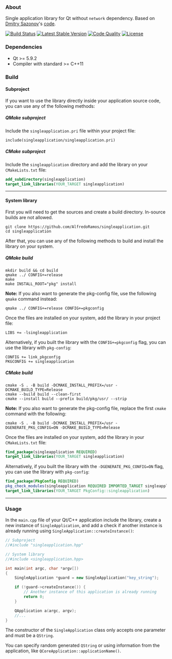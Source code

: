 ### About

Single application library for Qt without `network` dependency. Based on [Dmitry Sazonov](https://stackoverflow.com/users/1035613/dmitry-sazonov)'s [code](https://stackoverflow.com/a/28172162).

[![Build Status](https://img.shields.io/github/actions/workflow/status/AlfredoRamos/singleapplication/ci.yml?style=flat-square)](https://github.com/AlfredoRamos/singleapplication/actions)
[![Latest Stable Version](https://img.shields.io/github/tag/AlfredoRamos/singleapplication.svg?style=flat-square&label=stable)](https://github.com/AlfredoRamos/singleapplication/releases)
[![Code Quality](https://img.shields.io/codacy/grade/25787416f2ae418c8bbb3dc004789f40.svg?style=flat-square)](https://app.codacy.com/gh/AlfredoRamos/singleapplication/dashboard)
[![License](https://img.shields.io/github/license/AlfredoRamos/singleapplication.svg?style=flat-square)](https://raw.githubusercontent.com/AlfredoRamos/singleapplication/master/LICENSE)

### Dependencies

- Qt >= 5.9.2
- Compiler with standard >= C++11

### Build

#### Subproject

If you want to use the library directly inside your application source code, you can use any of the following methods:

##### QMake subproject

Include the `singleapplication.pri` file within your project file:

```qmake
include(singleapplication/singleapplication.pri)
```

##### CMake subproject

Include the `singleapplication` directory and add the library on your `CMakeLists.txt` file:

```cmake
add_subdirectory(singleapplication)
target_link_libraries(YOUR_TARGET singleapplication)
```

---

#### System library

First you will need to get the sources and create a build directory. In-source builds are not allowed.

```shell
git clone https://github.com/AlfredoRamos/singleapplication.git
cd singleapplication
```

After that, you can use any of the following methods to build and install the library on your system.

##### QMake build

```shell
mkdir build && cd build
qmake ../ CONFIG+=release
make
make INSTALL_ROOT="pkg" install
```

**Note:** If you also want to generate the pkg-config file, use the following `qmake` command instead:

```shell
qmake ../ CONFIG+=release CONFIG+=pkgconfig
```

Once the files are installed on your system, add the library in your project file:

```qmake
LIBS += -lsingleapplication
```

Alternatively, if you built the library with the `CONFIG+=pkgconfig` flag, you can use the library with `pkg-config`:

```qmake
CONFIG += link_pkgconfig
PKGCONFIG += singleapplication
```

##### CMake build

```shell
cmake -S . -B build -DCMAKE_INSTALL_PREFIX=/usr -DCMAKE_BUILD_TYPE=Release
cmake --build build --clean-first
cmake --install build --prefix build/pkg/usr/ --strip
```

**Note:** If you also want to generate the pkg-config file, replace the first `cmake` command with the following:

```shell
cmake -S . -B build -DCMAKE_INSTALL_PREFIX=/usr -DGENERATE_PKG_CONFIG=ON -DCMAKE_BUILD_TYPE=Release
```

Once the files are installed on your system, add the library in your `CMakeLists.txt` file:

```cmake
find_package(singleapplication REQUIRED)
target_link_libraries(YOUR_TARGET singleapplication)
```

Alternatively, if you built the library with the `-DGENERATE_PKG_CONFIG=ON` flag, you can use the library with `pkg-config`:

```cmake
find_package(PkgConfig REQUIRED)
pkg_check_modules(singleapplication REQUIRED IMPORTED_TARGET singleapplication)
target_link_libraries(YOUR_TARGET PkgConfig::singleapplication)
```

---

### Usage

In the `main.cpp` file of your Qt/C++ application include the library, create a new instance of `SingleApplication`, and add a check if another instance is already running using `SingleApplication::createInstance()`:

```cpp
// Subproject
//#include "singleapplication.hpp"

// System library
//#include <singleapplication.hpp>

int main(int argc, char *argv[])
{
	SingleApplication *guard = new SingleApplication("key_string");

	if (!guard->createInstance()) {
		// Another instance of this application is already running
		return 0;
	}

	QApplication a(argc, argv);
	//...
}
```

The constructor of the `SingleApplication` class only accepts one parameter and must be a `QString`.

You can specify random generated `QString` or using information from the application, like `QCoreApplication::applicationName()`.

